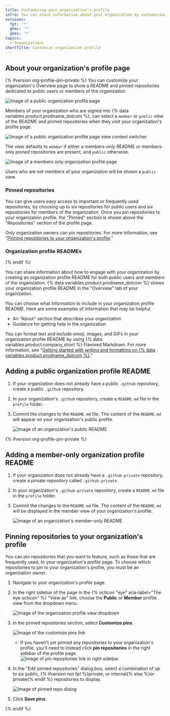 ```yaml
---
title: Customizing your organization's profile
intro: You can share information about your organization by customizing your organization's profile.
versions:
  fpt: '*'
  ghec: '*'
  ghes: '*'
topics:
  - Organizations
shortTitle: Customize organization profile
---
```



## About your organization's profile page

{% ifversion org-profile-pin-private %}
You can customize your organization's Overview page to show a README and pinned repositories dedicated to public users or members of the organization.

![Image of a public organization profile page](/assets/images/help/organizations/public_profile.png)

Members of your organization who are signed into {% data variables.product.prodname_dotcom %}, can select a `member` or `public` view of the README and pinned repositories when they visit your organization's profile page. 

![Image of a public organization profile page view context switcher](/assets/images/help/organizations/profile_view_switcher_public.png)

The view defaults to `member` if either a members-only README or members-only pinned repositories are present, and `public` otherwise.

![Image of a members only organization profile page](/assets/images/help/organizations/member_only_profile.png)

Users who are not members of your organization will be shown a `public` view.

### Pinned repositories

You can give users easy access to important or frequently used repositories, by choosing up to six repositories for public users and six repositories for members of the organization. Once you pin repositories to your organization profile, the "Pinned" section is shown above the "Repositories" section of the profile page.

Only organization owners can pin repositories. For more information, see "[Pinning repositories to your organization's profile](#pinning-repositories-to-your-organizations-profile)."

### Organization profile READMEs

{% endif %}

You can share information about how to engage with your organization by creating an organization profile README for both public users and members of the organization. {% data variables.product.prodname_dotcom %} shows your organization profile README in the "Overview" tab of your organization.

You can choose what information to include in your organization profile README. Here are some examples of information that may be helpful.

- An "About" section that describes your organization
- Guidance for getting help in the organization

You can format text and include emoji, images, and GIFs in your organization profile README by using {% data variables.product.company_short %} Flavored Markdown. For more information, see "[Getting started with writing and formatting on {% data variables.product.prodname_dotcom %}](/github/writing-on-github/getting-started-with-writing-and-formatting-on-github)."

## Adding a public organization profile README

1. If your organization does not already have a public `.github` repository, create a public `.github` repository.
2. In your organization's `.github` repository, create a `README.md` file in the `profile` folder.
3. Commit the changes to the `README.md` file. The content of the `README.md` will appear on your organization's public profile.

   ![Image of an organization's public README](/assets/images/help/organizations/org_public_readme.png)

{% ifversion org-profile-pin-private %}

## Adding a member-only organization profile README

1. If your organization does not already have a `.github-private` repository, create a private repository called `.github-private`. 
2. In your organization's `.github-private` repository, create a `README.md` file in the `profile` folder.
3. Commit the changes to the `README.md` file. The content of the `README.md` will be displayed in the member view of your organization's profile.

   ![Image of an organization's member-only README](/assets/images/help/organizations/org_member_readme.png)

## Pinning repositories to your organization's profile

You can pin repositories that you want to feature, such as those that are frequently used, to your organization's profile page. To choose which repositories to pin to your organization's profile, you must be an organization owner.

1. Navigate to your organization's profile page.
2. In the right sidebar of the page in the {% octicon "eye" aria-label="The eye octicon" %} "View as" link, choose the **Public** or **Member** profile view from the dropdown menu.

   ![Image of the organization profile view dropdown](/assets/images/help/organizations/org_profile_view.png)

3. In the pinned repositories section, select **Customize pins**.

   ![Image of the customize pins link](/assets/images/help/organizations/customize_pins_link.png)

   - If you haven't yet pinned any repositories to your organization's profile, you'll need to instead click **pin repositories** in the right sidebar of the profile page.
   ![Image of pin repositories link in right sidebar](/assets/images/help/organizations/pin_repositories_link.png)

4. In the "Edit pinned repositories" dialog box, select a combination of up to six public, {% ifversion not fpt %}private, or internal{% else %}or private{% endif %} repositories to display.

   ![Image of pinned repo dialog](/assets/images/help/organizations/pinned_repo_dialog.png)

5. Click **Save pins**.

{% endif %}
